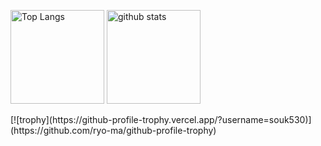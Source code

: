 <p align="left"> 
  <img alt="Top Langs" height="150px" src="https://github-readme-stats.vercel.app/api/top-langs/?username=souk530&layout=compact&show_icons=true&theme=onedark" />
  <img alt="github stats" height="150px" src="https://github-readme-stats.vercel.app/api?username=souk530&theme=onedark&show_icons=ture" />
</p>
[![trophy](https://github-profile-trophy.vercel.app/?username=souk530)](https://github.com/ryo-ma/github-profile-trophy)

<!--
**souk530/souk530** is a ✨ _special_ ✨ repository because its `README.md` (this file) appears on your GitHub profile.

Here are some ideas to get you started:

- 🔭 I’m currently working on ...
- 🌱 I’m currently learning ...
- 👯 I’m looking to collaborate on ...
- 🤔 I’m looking for help with ...
- 💬 Ask me about ...
- 📫 How to reach me: ...
- 😄 Pronouns: ...
- ⚡ Fun fact: ...
-->
